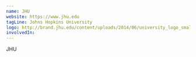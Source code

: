 ```yaml
---
name: JHU
website: https://www.jhu.edu
tagLine: Johns Hopkins University
logo: http://brand.jhu.edu/content/uploads/2014/06/university_logo_small_vertical_blue.png
involvedIn:
---
```

JHU
